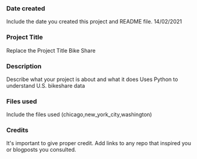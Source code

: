 ### Date created
Include the date you created this project and README file.
14/02/2021
### Project Title
Replace the Project Title
Bike Share
### Description
Describe what your project is about and what it does
Uses Python to understand U.S. bikeshare data

### Files used
Include the files used
(chicago,new_york_city,washington)
### Credits
It's important to give proper credit. Add links to any repo that inspired you or blogposts you consulted.

